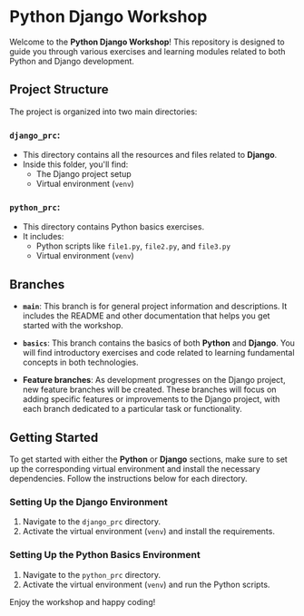 # Python Django Workshop

Welcome to the **Python Django Workshop**! This repository is designed to guide you through various exercises and learning modules related to both Python and Django development.

## Project Structure

The project is organized into two main directories:

### `django_prc`:
- This directory contains all the resources and files related to **Django**.
- Inside this folder, you'll find:
  - The Django project setup
  - Virtual environment (`venv`)
  
### `python_prc`:
- This directory contains Python basics exercises.
- It includes:
  - Python scripts like `file1.py`, `file2.py`, and `file3.py`
  - Virtual environment (`venv`)

## Branches

- **`main`**: This branch is for general project information and descriptions. It includes the README and other documentation that helps you get started with the workshop.

- **`basics`**: This branch contains the basics of both **Python** and **Django**. You will find introductory exercises and code related to learning fundamental concepts in both technologies.

- **Feature branches**: As development progresses on the Django project, new feature branches will be created. These branches will focus on adding specific features or improvements to the Django project, with each branch dedicated to a particular task or functionality.

## Getting Started

To get started with either the **Python** or **Django** sections, make sure to set up the corresponding virtual environment and install the necessary dependencies. Follow the instructions below for each directory.

### Setting Up the Django Environment

1. Navigate to the `django_prc` directory.
2. Activate the virtual environment (`venv`) and install the requirements.

### Setting Up the Python Basics Environment

1. Navigate to the `python_prc` directory.
2. Activate the virtual environment (`venv`) and run the Python scripts.

Enjoy the workshop and happy coding!
